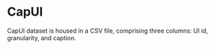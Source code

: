 # CapUI
CapUI dataset is housed in a CSV file, comprising three columns: UI id, granularity, and caption.
